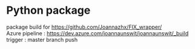 # Python package
package build for <https://github.com/Joannazhx/FIX_wrapper/> \
Azure pipeline : <https://dev.azure.com/joannaunswit/joannaunswit/_build> \
trigger : master branch push 
